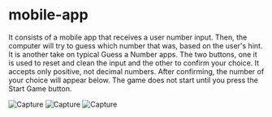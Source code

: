 # mobile-app

It consists of a mobile app that receives a user number input.
Then, the computer will try to guess which number that was, based on the user's hint. It is another take on typical Guess a Number apps.
The two buttons, one it is used to reset and clean the input and the other to confirm your choice. It accepts only positive, not decimal numbers.
After confirming, the number of your choice will appear below. The game does not start until you press the Start Game button.

![Capture](https://user-images.githubusercontent.com/80988838/150855066-c1c34726-7b0e-45ca-ae70-de4b993cd906.PNG)
![Capture](https://user-images.githubusercontent.com/80988838/150854855-f53b2118-19c1-40cc-9541-4a70a24d301e.PNG)
![Capture](https://user-images.githubusercontent.com/80988838/150855216-a313a20a-23dd-48df-9c4e-afd0cb1caf71.PNG)

